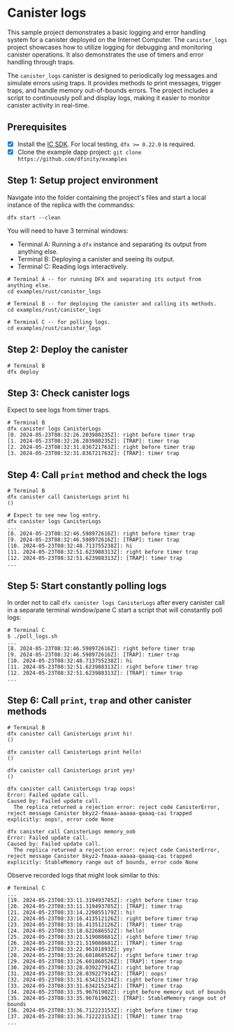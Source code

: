 # Canister logs

This sample project demonstrates a basic logging and error handling system for a canister deployed on the Internet Computer. The `canister_logs` project showcases how to utilize logging for debugging and monitoring canister operations. It also demonstrates the use of timers and error handling through traps.

The `canister_logs` canister is designed to periodically log messages and simulate errors using traps. It provides methods to print messages, trigger traps, and handle memory out-of-bounds errors. The project includes a script to continuously poll and display logs, making it easier to monitor canister activity in real-time.

## Prerequisites

- [x] Install the [IC
  SDK](https://internetcomputer.org/docs/current/developer-docs/getting-started/install). For local testing, `dfx >= 0.22.0` is required.
- [x] Clone the example dapp project: `git clone https://github.com/dfinity/examples`

## Step 1: Setup project environment

Navigate into the folder containing the project's files and start a local instance of the replica with the commandss:

```shell
dfx start --clean
```

You will need to have 3 terminal windows:
- Terminal A: Running a `dfx` instance and separating its output from anything else.
- Terminal B: Deploying a canister and seeing its output.
- Terminal C: Reading logs interactively.

```shell
# Terminal A -- for running DFX and separating its output from anything else.
cd examples/rust/canister_logs

# Terminal B -- for deploying the canister and calling its methods.
cd examples/rust/canister_logs

# Terminal C -- for polling logs.
cd examples/rust/canister_logs
```

## Step 2: Deploy the canister

```shell
# Terminal B
dfx deploy
```

## Step 3: Check canister logs

Expect to see logs from timer traps.

```shell
# Terminal B
dfx canister logs CanisterLogs
[0. 2024-05-23T08:32:26.203980235Z]: right before timer trap
[1. 2024-05-23T08:32:26.203980235Z]: [TRAP]: timer trap
[2. 2024-05-23T08:32:31.836721763Z]: right before timer trap
[3. 2024-05-23T08:32:31.836721763Z]: [TRAP]: timer trap
```

## Step 4: Call `print` method and check the logs

```shell
# Terminal B
dfx canister call CanisterLogs print hi
()

# Expect to see new log entry.
dfx canister logs CanisterLogs
...
[8. 2024-05-23T08:32:46.598972616Z]: right before timer trap
[9. 2024-05-23T08:32:46.598972616Z]: [TRAP]: timer trap
[10. 2024-05-23T08:32:48.713755238Z]: hi
[11. 2024-05-23T08:32:51.623988313Z]: right before timer trap
[12. 2024-05-23T08:32:51.623988313Z]: [TRAP]: timer trap
...
```

## Step 5: Start constantly polling logs

In order not to call `dfx canister logs CanisterLogs` after every canister call in a separate terminal window/pane C start a script that will constantly poll logs:

```shell
# Terminal C
$ ./poll_logs.sh
...
[8. 2024-05-23T08:32:46.598972616Z]: right before timer trap
[9. 2024-05-23T08:32:46.598972616Z]: [TRAP]: timer trap
[10. 2024-05-23T08:32:48.713755238Z]: hi
[11. 2024-05-23T08:32:51.623988313Z]: right before timer trap
[12. 2024-05-23T08:32:51.623988313Z]: [TRAP]: timer trap
...
```

## Step 6: Call `print`, `trap` and other canister methods

```shell
# Terminal B
dfx canister call CanisterLogs print hi!
()

dfx canister call CanisterLogs print hello!
()

dfx canister call CanisterLogs print yey!
()

dfx canister call CanisterLogs trap oops!
Error: Failed update call.
Caused by: Failed update call.
  The replica returned a rejection error: reject code CanisterError, reject message Canister bkyz2-fmaaa-aaaaa-qaaaq-cai trapped explicitly: oops!, error code None

dfx canister call CanisterLogs memory_oob
Error: Failed update call.
Caused by: Failed update call.
  The replica returned a rejection error: reject code CanisterError, reject message Canister bkyz2-fmaaa-aaaaa-qaaaq-cai trapped explicitly: StableMemory range out of bounds, error code None

```

Observe recorded logs that might look similar to this:

```shell
# Terminal C
...
[19. 2024-05-23T08:33:11.319493785Z]: right before timer trap
[20. 2024-05-23T08:33:11.319493785Z]: [TRAP]: timer trap
[21. 2024-05-23T08:33:14.229855179Z]: hi!
[22. 2024-05-23T08:33:16.413512126Z]: right before timer trap
[23. 2024-05-23T08:33:16.413512126Z]: [TRAP]: timer trap
[24. 2024-05-23T08:33:18.622686552Z]: hello!
[25. 2024-05-23T08:33:21.519088681Z]: right before timer trap
[26. 2024-05-23T08:33:21.519088681Z]: [TRAP]: timer trap
[27. 2024-05-23T08:33:22.96101893Z]: yey!
[28. 2024-05-23T08:33:26.601860526Z]: right before timer trap
[29. 2024-05-23T08:33:26.601860526Z]: [TRAP]: timer trap
[30. 2024-05-23T08:33:28.039227914Z]: right before trap
[31. 2024-05-23T08:33:28.039227914Z]: [TRAP]: oops!
[32. 2024-05-23T08:33:31.634215234Z]: right before timer trap
[33. 2024-05-23T08:33:31.634215234Z]: [TRAP]: timer trap
[34. 2024-05-23T08:33:35.96761902Z]: right before memory out of bounds
[35. 2024-05-23T08:33:35.96761902Z]: [TRAP]: StableMemory range out of bounds
[36. 2024-05-23T08:33:36.712223153Z]: right before timer trap
[37. 2024-05-23T08:33:36.712223153Z]: [TRAP]: timer trap
...

```